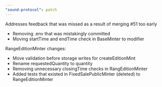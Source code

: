 ```yaml
---
"sound-protocol": patch
---
```


Addresses feedback that was missed as a result of merging #51 too early

- Removing .env that was mistakingly committed
- Moving startTime and endTime check in BaseMinter to modifier

RangeEditionMinter changes:
- Move validation before storage writes for createEditionMint
- Rename requestedQuantity to quantity
- Removing unnecessary closingTime checks in RangEditionMinter
- Added tests that existed in FixedSalePublicMinter (deleted) to RangeEditionMinter
